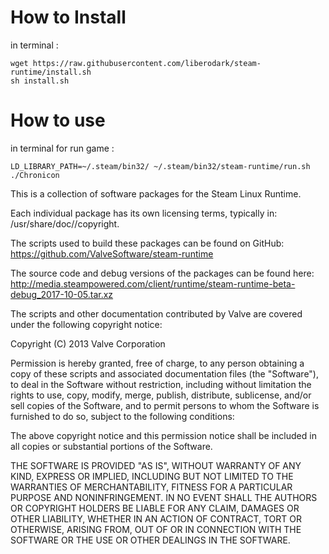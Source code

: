 # How to Install

in terminal :

```
wget https://raw.githubusercontent.com/liberodark/steam-runtime/install.sh
sh install.sh
```

# How to use

in terminal for run game :

```
LD_LIBRARY_PATH=~/.steam/bin32/ ~/.steam/bin32/steam-runtime/run.sh ./Chronicon
```

This is a collection of software packages for the Steam Linux Runtime.

Each individual package has its own licensing terms, typically in:
    <arch>/usr/share/doc/<package>/copyright.

The scripts used to build these packages can be found on GitHub:
https://github.com/ValveSoftware/steam-runtime

The source code and debug versions of the packages can be found here:
http://media.steampowered.com/client/runtime/steam-runtime-beta-debug_2017-10-05.tar.xz


The scripts and other documentation contributed by Valve are covered under
the following copyright notice:

Copyright (C) 2013 Valve Corporation

Permission is hereby granted, free of charge, to any person obtaining a copy of these scripts and associated documentation files (the "Software"), to deal in the Software without restriction, including without limitation the rights to use, copy, modify, merge, publish, distribute, sublicense, and/or sell copies of the Software, and to permit persons to whom the Software is furnished to do so, subject to the following conditions:

The above copyright notice and this permission notice shall be included in all copies or substantial portions of the Software.

THE SOFTWARE IS PROVIDED "AS IS", WITHOUT WARRANTY OF ANY KIND, EXPRESS OR IMPLIED, INCLUDING BUT NOT LIMITED TO THE WARRANTIES OF MERCHANTABILITY, FITNESS FOR A PARTICULAR PURPOSE AND NONINFRINGEMENT. IN NO EVENT SHALL THE AUTHORS OR COPYRIGHT HOLDERS BE LIABLE FOR ANY CLAIM, DAMAGES OR OTHER LIABILITY, WHETHER IN AN ACTION OF CONTRACT, TORT OR OTHERWISE, ARISING FROM, OUT OF OR IN CONNECTION WITH THE SOFTWARE OR THE USE OR OTHER DEALINGS IN THE SOFTWARE.
